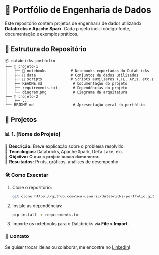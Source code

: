 # 🚀 Portfólio de Engenharia de Dados

Este repositório contém projetos de engenharia de dados utilizando **Databricks e Apache Spark**. Cada projeto inclui código-fonte, documentação e exemplos práticos.

## 📂 Estrutura do Repositório
```plaintext
📦 databricks-portfolio
├── 📁 projeto-1
│   ├── 📂 notebooks           # Notebooks exportados do Databricks
│   ├── 📂 data                # Conjuntos de dados utilizados
│   ├── 📂 scripts             # Scripts auxiliares (ETL, APIs, etc.)
│   ├── README.md              # Documentação do projeto
│   ├── requirements.txt       # Dependências do projeto
│   └── diagram.png            # Diagrama da arquitetura
├── 📁 projeto-2
│   ├── ...
└── README.md                  # Apresentação geral do portfólio
```

## 📌 Projetos

### 📊 1. [Nome do Projeto]
🔹 **Descrição:** Breve explicação sobre o problema resolvido.  
🔹 **Tecnologias:** Databricks, Apache Spark, Delta Lake, etc.  
🔹 **Objetivo:** O que o projeto busca demonstrar.  
🔹 **Resultados:** Prints, gráficos, análises de desempenho.  

### 🛠️ Como Executar
1. Clone o repositório:
   ```bash
   git clone https://github.com/seu-usuario/databricks-portfolio.git
   ```
2. Instale as dependências:
   ```bash
   pip install -r requirements.txt
   ```
3. Importe os notebooks para o Databricks via **File > Import**.

### 📢 Contato
Se quiser trocar ideias ou colaborar, me encontre no [LinkedIn](#)!
